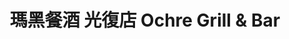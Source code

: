 ---
title: "瑪黑餐酒 光復店 Ochre Grill & Bar"
description: "瑪黑餐酒 光復店 Ochre Grill & Bar"
layout: shop
keywords:
  - 美食競賽
  - 台灣美食
  - 美食精選
datePublished: "2025-06-30"
dateModified: "2025-07-03"
city: "台北市"
district: "大安區"
address: "台北市大安區光復南路240巷3號"
phone: "0287716808"
geo: "25.040579056175538, 121.55715983139369"
google_map: "https://maps.app.goo.gl/jCxxXwJ72Mu9d7it5"
footinder: "https://footinder.com.tw/%E5%8F%B0%E5%8C%97%E5%B8%82%E5%A4%A7%E5%AE%89%E5%8D%80/362130/"
official: "https://www.facebook.com/ochregrillbar"
award:
  - name: "500盤"
    year: "2024"
    entries:
      - dishes:
          - "炭烤小卷"

---